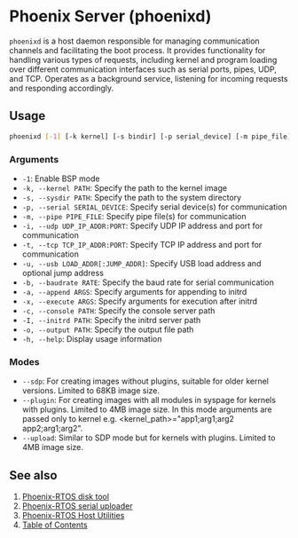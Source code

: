 # Phoenix Server (phoenixd)

`phoenixd` is a host daemon responsible for managing communication channels and facilitating the boot process.
It provides functionality for handling various types of requests, including kernel and program loading
over different communication interfaces such as serial ports, pipes, UDP, and TCP.
Operates as a background service, listening for incoming requests and responding accordingly.

## Usage

```bash
phoenixd [-1] [-k kernel] [-s bindir] [-p serial_device] [-m pipe_file] [-i udp_ip_addr:port] [-t tcp_ip_addr:port] [-u load_addr[:jump_addr]] [-b baudrate] [-o output_file]
```

### Arguments

- `-1`: Enable BSP mode
- `-k, --kernel PATH`: Specify the path to the kernel image
- `-s, --sysdir PATH`: Specify the path to the system directory
- `-p, --serial SERIAL_DEVICE`: Specify serial device(s) for communication
- `-m, --pipe PIPE_FILE`: Specify pipe file(s) for communication
- `-i, --udp UDP_IP_ADDR:PORT`: Specify UDP IP address and port for communication
- `-t, --tcp TCP_IP_ADDR:PORT`: Specify TCP IP address and port for communication
- `-u, --usb LOAD_ADDR[:JUMP_ADDR]`: Specify USB load address and optional jump address
- `-b, --baudrate RATE`: Specify the baud rate for serial communication
- `-a, --append ARGS`: Specify arguments for appending to initrd
- `-x, --execute ARGS`: Specify arguments for execution after initrd
- `-c, --console PATH`: Specify the console server path
- `-I, --initrd PATH`: Specify the initrd server path
- `-o, --output PATH`: Specify the output file path
- `-h, --help`: Display usage information

### Modes

- `--sdp`: For creating images without plugins, suitable for older kernel versions. Limited to 68KB image size.
- `--plugin`: For creating images with all modules in syspage for kernels with plugins. Limited to 4MB image size.
In this mode arguments are passed only to kernel e.g. <kernel_path>="app1;arg1;arg2 app2;arg1;arg2".
- `--upload`: Similar to SDP mode but for kernels with plugins. Limited to 4MB image size.

## See also

1. [Phoenix-RTOS disk tool](psdisk.md)
2. [Phoenix-RTOS serial uploader](psu.md)
3. [Phoenix-RTOS Host Utilities](index.md)
4. [Table of Contents](../index.md)
